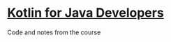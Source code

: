 # [Kotlin for Java Developers](https://tietoevry.udemy.com/course/kotlin-for-java-developers/learn/lecture/7792484#overview)

Code and notes from the course
